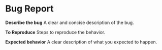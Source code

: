 # Bug Report

**Describe the bug**
A clear and concise description of the bug.

**To Reproduce**
Steps to reproduce the behavior.

**Expected behavior**
A clear description of what you expected to happen.
